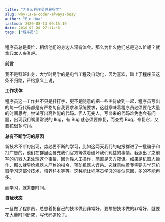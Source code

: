 ```yaml
---
title: "为什么程序员总是很忙"
slug: why-is-a-coder-always-busy
author: "Bin Hua"
lastmod: 2020-08-13 09:15:19
date: 2018-07-30 07:41:43
tags: ["程序员"]
---
```


程序员总是很忙，相信他们的身边人深有体会。那么为什么他们总是这么忙呢？就拿我本人来说吧。

**前言**

我不是科班出身，大学时期学的是电气工程及自动化，因为喜欢，踏上了程序员这条不归路，严格意义上说，

**工作状体**

程序员这一工作并不只是打打字，更不是随意的把一些字符放到一起，程序员写出的每一行代码都是有严格的自我要求和系统要求，这就意味着程序员必须要花大量的时间思考，尝试写出高性能的代码。但人无完人，写出来的代码难免也会有问题，出现我们嘴里常说的 Bug，有 Bug 就必须要修复，而查找 Bug，修复它，又要花很多时间。

**总有不断学习的原因**

新技术不断的出现，势必要不断的学习，比如这两天我们的电报群进了一批骗子和打广告的，他们在群里面冒充我们官方等做着破坏我们利益的事情。我派出了之前写的机器人来处理这个事情，因为靠人工操作，简直是天方夜谭。如果是机器人操作，那么就要给机器人严格的指令，预防机器人误杀。这就意味着我需要去学习机器学习这部分技术，培养样本等等。这种能让程序员学习的类似原因，多的不能再多。

而学习，就需要时间。

**自我状态**

一旦做了程序员，总想着把自己的技术做到非常好，要想把技术做的非常好，就要花大量时间研究，写代码造轮子。